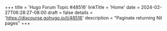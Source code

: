 +++
title = 'Hugo Forum Topic #48516'
linkTitle = 'Home'
date = 2024-02-27T06:28:27-08:00
draft = false
details = 'https://discourse.gohugo.io/t/48516'
description = "Paginate returning Nil pages"
+++
